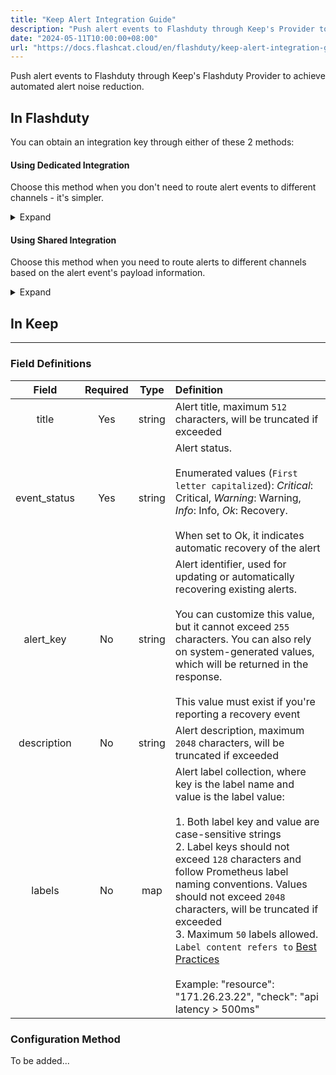 ```yaml
---
title: "Keep Alert Integration Guide"
description: "Push alert events to Flashduty through Keep's Provider to achieve automated alert noise reduction."
date: "2024-05-11T10:00:00+08:00"
url: "https://docs.flashcat.cloud/en/flashduty/keep-alert-integration-guide"
---
```


Push alert events to Flashduty through Keep's Flashduty Provider to achieve automated alert noise reduction.

<div class="hide">

## In Flashduty

You can obtain an integration key through either of these 2 methods:

#### Using Dedicated Integration

Choose this method when you don't need to route alert events to different channels - it's simpler.

<details>
  <summary>Expand</summary>
  
  1. Enter the Flashduty console, select **Channel**, and go to a specific channel's details page
  2. Select the **Integrations** tab, click **Add Integration** to enter the integration page
  3. Choose **Keep** integration, click **Save** to generate a card
  4. Click the generated card to view the **Integration Key**, copy it for later use, and you're done
    
</details>

#### Using Shared Integration

Choose this method when you need to route alerts to different channels based on the alert event's payload information.

<details>
  <summary>Expand</summary>
  
  1. Enter the Flashduty console, select **Integration Center=>Alert Events** to access the integration selection page
  2. Select **Keep** integration:
        - **Integration Name**: Define a name for this integration
  3. Configure default routing and select the corresponding channel
  4. Copy the newly generated **Integration Key** for later use
  5. Done
    
</details>
</div>


## In Keep
---

### Field Definitions

Field|Required|Type|Definition
:-:|:-:|:-:|:---
| title       | Yes   | string | Alert title, maximum `512` characters, will be truncated if exceeded
| event_status | Yes   | string | Alert status.<br><br>Enumerated values (`First letter capitalized`): *Critical*: Critical, *Warning*: Warning, *Info*: Info, *Ok*: Recovery.<br><br>When set to Ok, it indicates automatic recovery of the alert
| alert_key    | No   | string | Alert identifier, used for updating or automatically recovering existing alerts.<br><br>You can customize this value, but it cannot exceed `255` characters. You can also rely on system-generated values, which will be returned in the response.<br><br>This value must exist if you're reporting a recovery event
| description  | No   | string | Alert description, maximum `2048` characters, will be truncated if exceeded
| labels       | No   | map    | Alert label collection, where key is the label name and value is the label value:<br><br>1. Both label key and value are case-sensitive strings<br>2. Label keys should not exceed `128` characters and follow Prometheus label naming conventions. Values should not exceed `2048` characters, will be truncated if exceeded<br>3. Maximum `50` labels allowed. `Label content refers to` [Best Practices](#best-practices)<br><br>Example: "resource": "171.26.23.22", "check": "api latency > 500ms"
    


### Configuration Method

To be added...